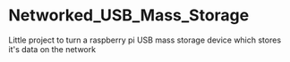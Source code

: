 # Networked_USB_Mass_Storage
Little project to turn a raspberry pi USB mass storage device which stores it's data on the network
